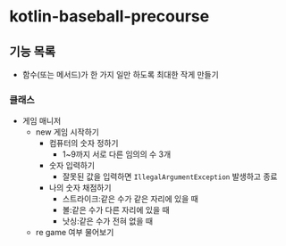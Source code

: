 # kotlin-baseball-precourse

## 기능 목록
- 함수(또는 메서드)가 한 가지 일만 하도록 최대한 작게 만들기

### 클래스

- 게임 매니저
    - new 게임 시작하기
        - 컴퓨터의 숫자 정하기
            - 1~9까지 서로 다른 임의의 수 3개
        - 숫자 입력하기
            - 잘못된 값을 입력하면 `IllegalArgumentException` 발생하고 종료
        - 나의 숫자 채점하기 
          - 스트라이크:같은 수가 같은 자리에 있을 때 
          - 볼:같은 수가 다른 자리에 있을 때 
          - 낫싱:같은 수가 전혀 없을 때
    - re game 여부 물어보기